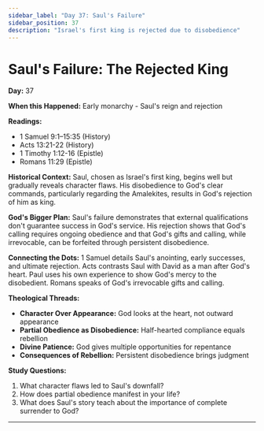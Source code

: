 ```yaml
---
sidebar_label: "Day 37: Saul's Failure"
sidebar_position: 37
description: "Israel's first king is rejected due to disobedience"
---
```


# Saul's Failure: The Rejected King

**Day:** 37

**When this Happened:** Early monarchy - Saul's reign and rejection

**Readings:**
- 1 Samuel 9:1–15:35 (History)
- Acts 13:21-22 (History)
- 1 Timothy 1:12-16 (Epistle)
- Romans 11:29 (Epistle)

**Historical Context:** Saul, chosen as Israel's first king, begins well but gradually reveals character flaws. His disobedience to God's clear commands, particularly regarding the Amalekites, results in God's rejection of him as king.

**God's Bigger Plan:** Saul's failure demonstrates that external qualifications don't guarantee success in God's service. His rejection shows that God's calling requires ongoing obedience and that God's gifts and calling, while irrevocable, can be forfeited through persistent disobedience.

**Connecting the Dots:** 1 Samuel details Saul's anointing, early successes, and ultimate rejection. Acts contrasts Saul with David as a man after God's heart. Paul uses his own experience to show God's mercy to the disobedient. Romans speaks of God's irrevocable gifts and calling.

****Theological Threads:****
- **Character Over Appearance:** God looks at the heart, not outward appearance
- **Partial Obedience as Disobedience:** Half-hearted compliance equals rebellion
- **Divine Patience:** God gives multiple opportunities for repentance
- **Consequences of Rebellion:** Persistent disobedience brings judgment

**Study Questions:**
1. What character flaws led to Saul's downfall?
2. How does partial obedience manifest in your life?
3. What does Saul's story teach about the importance of complete surrender to God?

---